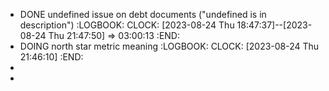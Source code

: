 - DONE undefined issue on debt documents ("undefined is in description")
  :LOGBOOK:
  CLOCK: [2023-08-24 Thu 18:47:37]--[2023-08-24 Thu 21:47:50] =>  03:00:13
  :END:
- DOING north star metric meaning
  :LOGBOOK:
  CLOCK: [2023-08-24 Thu 21:46:10]
  :END:
-
-